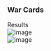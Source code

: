 ### War Cards

Results </br>
![image](https://user-images.githubusercontent.com/78349342/227311176-106a119a-d4b9-4aef-85d8-369fc10ea98f.png) </br>
![image](https://user-images.githubusercontent.com/78349342/227311427-1f8330ff-be1c-47f2-aa63-a50e4d457ca8.png) </br>




